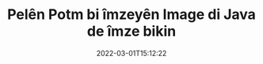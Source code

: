 ---
############################# Static ############################
layout: "auto-gen-signature"
date: 2022-03-01T15:12:22
draft: false
operation: Sign
signaturetype: Image
fileformat: Potm
productName: Java
lang: ku
productCode: java
otherformats: pdf doc docx docm dot dotm dotx odt ott rtf xls xlsx xlsm xlsb csv ods ots xltx xltm ppt pptx pps ppsx odp otp potx potm pptm ppsm png jpg bmp gif tiff svg webp wmf
breadcrumb: Put Image signature on Potm for Java

############################# Head ############################
head_title: "Zêdekirina Image îmzeyan li pelê Potm bi Java"
head_description: "Ji bo Java Image îmza li ser pela Potm bi çend rêzên kodê bixin. API-ya Îmzekirina Belgeya GroupDocs bikar bînin da ku bi dehan formatên pelan îmze bikin."

############################# Header ############################
title: "Pelên Potm bi îmzeyên Image di Java de îmze bikin"
description: "Meriv çawa Image bi çend rêzikên koda Java îmzayê zêde bike"
bg_image: "https://cms.admin.containerize.com/templates/aspose/App_Themes/V3/images/bg/header1.png"
bg_overlay: false
button:
    enable: true

############################# SubMenu ############################
submenu:
    enable: true

    left:
        img_alt: "GroupDocs.Signature for Java"
        image: "https://cms.admin.containerize.com/templates/groupdocs/images/product-logos/90x90-noborder/groupdocs-signature-java.png"
        product: "GroupDocs.Signature"
        platform: "Java"



############################# About ############################
about:
    enable: true
    title: "Derbarê GroupDocs.Signature for Java API-ya îmzeyên wêneyê"
    content: |
        [GroupDocs.Signature for Java](https://products.groupdocs.com/signature/java/) API-ya navdar e ji bo e-îmzakirina belgeyên dîjîtal. Îmzeyên wekî nivîs, wêne, sertîfîkayên dîjîtal, barkod, QR-kod, stamp an metadata hene. Dibe ku îmze li ser PDF, belgeyên MS Word, pirtûkên xebatê yên MS Excel, pêşandanên MS PowerPoint, pelên Adobe Photoshop û cûrbecûr formên wêneyan werin danîn. Xerîdar dikarin belgeya xwe îmze bikin û e-îmzayên ku li ser wan belgeyan hatine danîn nûve bikin, bigerin, verast bikin, jêbikin an pêşdîtin bikin. Digel vê yekê, ji bo xwerûkirina îmzeyan gelek jêhatî têne peyda kirin.
    

############################# Steps ############################
steps:
    enable: true
    title_left: "Gavên îmzekirina Potm bi Image di Java de"
    content_left: |
        [GroupDocs.Signature for Java](https://products.groupdocs.com/signature/java/) îmzakirina belgeyên Potm bi îmzeyên Image zû û bi hêsanî peyda dike.
        
        * Nimûneyek ji çîna îmzayê biafirîne ku pelê Potm pêşkêş dike ku divê wekî rêyek an herikîna bîranînê were îmzekirin
        * Dersa SignOptions destnîşan bikin û hemî daneyên daxwazkirî bicîh bikin.
        * Rêbaza Signature.Sign() vexwend ku derana pelê Potm an jî herikîna bîrê derbas dike

    title_right: " Pêdiviyên Sîstemê"
    content_right: |
        GroupDocs.Signature for Java li ser hemî platform û pergalên xebitandinê yên sereke têne piştgirî kirin. Berî ku hûn koda jêrîn bicîh bikin, ji kerema xwe pê ewle bibin ku we şertên jêrîn li ser pergala we hatine saz kirin.

        * Pergalên xebitandinê: Microsoft Windows, Linux, MacOS
        * Jîngehên pêşkeftinê: NetBeans, Intellij IDEA, Eclipse, etc.
        * Java runtime: J2SE 6.0 and above
        * Nûtirîn GroupDocs.Signature for Java ji [Maven](https://repository.groupdocs.com/webapp/#/artifacts/browse/tree/General/repo/com/groupdocs/groupdocs-signature) bistînin
         
    code: |
        ```java    
                
        // Set up input Potm file
        String filePath = "input.potm";
        // Set up output file
        String outputFilePath = "output.potm";
        // Provide image file
        String imageFilePath = "image.png";

        // Instantiate Signature for input file
        Signature signature = new Signature(filePath);

        //Provide sign options
        ImageSignOptions options = new ImageSignOptions(imageFilePath);

        // set signature position
        options.setLeft(50);
        options.setTop(200);

        // sign Potm document
        SignResult result = signature.sign(outputFilePath, options);
        ```

############################# Demos ############################
demos:
    enable: true
    title: "Îmzekirina belgeyên Potm bi Image Demoya Zindî"
    content: |
       Naha bi serdana malpera [GroupDocs.Signature App](https://products.groupdocs.app/signature/family) pelê Potm bi îmzeyên cihêreng îmze bikin. Demoya serhêl a belaş li benda we ye.          

############################# More Formats ############################
more_formats:
    enable: true
    title: "Îmzeyên din ên piştgirî yên Image ji bo Java"
    content: |
        "Her weha hûn dikarin Potm bi celebên din ên îmzayê re îmze bikin. Ji kerema xwe lîsteya jêrîn bibînin."
    format: 
       
       
back_to_top:
    enable: true
---